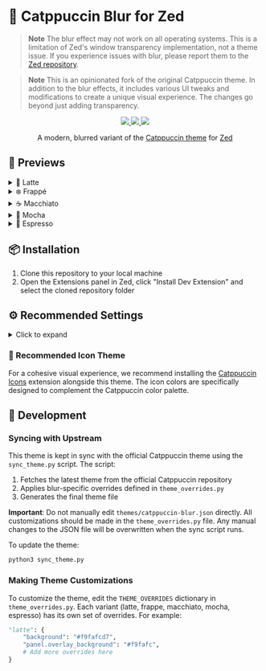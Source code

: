# 🌿 Catppuccin Blur for Zed

> **Note**
> The blur effect may not work on all operating systems. This is a limitation of Zed's window transparency implementation, not a theme issue. If you experience issues with blur, please report them to the [Zed repository](https://github.com/zed-industries/zed).

> **Note**
> This is an opinionated fork of the original Catppuccin theme. In addition to the blur effects, it includes various UI tweaks and modifications to create a unique visual experience. The changes go beyond just adding transparency.

<p align="center">
  <a href="https://github.com/jenslys/zed-catppuccin-blur/stargazers">
    <img src="https://img.shields.io/github/stars/jenslys/zed-catppuccin-blur?colorA=363a4f&colorB=b7bdf8&style=for-the-badge">
  </a>
  <a href="https://github.com/jenslys/zed-catppuccin-blur/issues">
    <img src="https://img.shields.io/github/issues/jenslys/zed-catppuccin-blur?colorA=363a4f&colorB=f5a97f&style=for-the-badge">
  </a>
  <a href="https://github.com/jenslys/zed-catppuccin-blur/contributors">
    <img src="https://img.shields.io/github/contributors/jenslys/zed-catppuccin-blur?colorA=363a4f&colorB=a6da95&style=for-the-badge">
  </a>
</p>

<p align="center">
  A modern, blurred variant of the <a href="https://github.com/catppuccin/zed">Catppuccin theme</a> for <a href="https://zed.dev">Zed</a>
</p>

## 📸 Previews

<details>
<summary>🌅 Latte</summary>
<img src="assets/latte.png">
</details>
<details>
<summary>❄️ Frappé</summary>
<img src="assets/frappe.png">
</details>
<details>
<summary>☕ Macchiato</summary>
<img src="assets/macchiato.png">
</details>
<details>
<summary>🌿 Mocha</summary>
<img src="assets/mocha.png">
</details>
<details>
<summary>🖤 Espresso</summary>
<img src="assets/espresso.png">
</details>

## 📦 Installation

1. Clone this repository to your local machine
2. Open the Extensions panel in Zed, click "Install Dev Extension" and select the cloned repository folder

## ⚙️ Recommended Settings

<details>
<summary>Click to expand</summary>

For the best experience with this theme, add the following to your Zed settings:

```json
{
  "project_panel": {
    "sticky_scroll": false
  }
}
```

This disables sticky scroll in the project panel, which can interfere with the blur effect on the panel overlays.
</details>

### 🎨 Recommended Icon Theme

For a cohesive visual experience, we recommend installing the [Catppuccin Icons](https://github.com/catppuccin/zed-icons) extension alongside this theme. The icon colors are specifically designed to complement the Catppuccin color palette.

## 🔧 Development

### Syncing with Upstream

This theme is kept in sync with the official Catppuccin theme using the `sync_theme.py` script. The script:

1. Fetches the latest theme from the official Catppuccin repository
2. Applies blur-specific overrides defined in `theme_overrides.py`
3. Generates the final theme file

**Important**: Do not manually edit `themes/catppuccin-blur.json` directly. All customizations should be made in the `theme_overrides.py` file. Any manual changes to the JSON file will be overwritten when the sync script runs.

To update the theme:
```bash
python3 sync_theme.py
```

### Making Theme Customizations

To customize the theme, edit the `THEME_OVERRIDES` dictionary in `theme_overrides.py`. Each variant (latte, frappe, macchiato, mocha, espresso) has its own set of overrides. For example:

```python
"latte": {
    "background": "#f9fafcd7",
    "panel.overlay_background": "#f9fafc",
    # Add more overrides here
}
```
